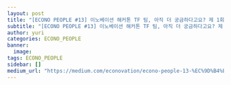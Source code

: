 ```yaml
---
layout: post
title: "[ECONO PEOPLE #13] 이노베이션 해커톤 TF 팀, 아직 더 궁금하다고요? 제 1회 이노베이션 해커톤 TF 리더 박준수님의 이야기를 들려드려요~"
subtitle: "[ECONO PEOPLE #13] 이노베이션 해커톤 TF 팀, 아직 더 궁금하다고요? 제 1회 이노베이션 해커톤 TF 리더 박준수님의 이야기를 들려드려요~"
author: yuri
categories: ECONO_PEOPLE
banner:
  image:
tags: ECONO_PEOPLE
sidebar: []
medium_url: "https://medium.com/econovation/econo-people-13-%EC%9D%B4%EB%85%B8%EB%B2%A0%EC%9D%B4%EC%85%98-%ED%95%B4%EC%BB%A4%ED%86%A4-tf-%ED%8C%80-%EC%95%84%EC%A7%81-%EB%8D%94-%EA%B6%81%EA%B8%88%ED%95%98%EB%8B%A4%EA%B3%A0%EC%9A%94-%EC%A0%9C-1%ED%9A%8C-%EC%9D%B4%EB%85%B8%EB%B2%A0%EC%9D%B4%EC%85%98-%ED%95%B4%EC%BB%A4%ED%86%A4-tf-%EB%A6%AC%EB%8D%94-%EB%B0%95%EC%A4%80%EC%88%98%EB%8B%98%EC%9D%98-%EC%9D%B4%EC%95%BC%EA%B8%B0%EB%A5%BC-%EB%93%A4%EB%A0%A4%EB%93%9C%EB%A0%A4%EC%9A%94-9fbfaf255301"
---
```

